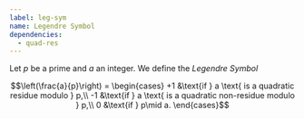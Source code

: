 ```yaml
---
label: leg-sym
name: Legendre Symbol
dependencies:
  - quad-res
---
```


Let $p$ be a prime and $a$ an integer. We define the *Legendre Symbol*

$$\left(\frac{a}{p}\right) = \begin{cases}
+1 &\text{if } a \text{ is a quadratic residue modulo } p,\\
-1 &\text{if } a \text{ is a quadratic non-residue modulo } p,\\
0 &\text{if } p\mid a.
\end{cases}$$
